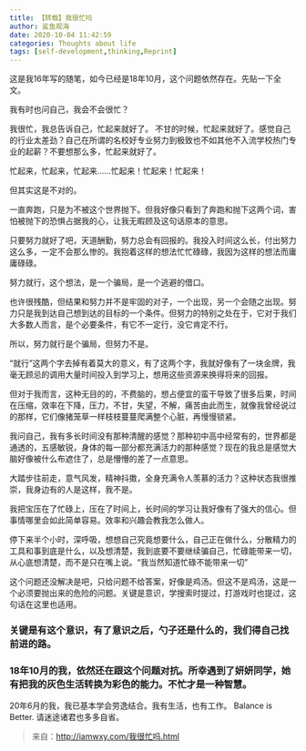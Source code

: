 ```yaml
---
title: 【转载】我很忙吗
author: 鲨鱼观海
date: 2020-10-04 11:42:59
categories: Thoughts about life
tags: [self-development,thinking,Reprint]
---
```


这是我16年写的随笔，如今已经是18年10月，这个问题依然存在。先贴一下全文。

<!--more-->

我有时也问自己，我会不会很忙？

我很忙，我总告诉自己，忙起来就好了。 不甘的时候，忙起来就好了。感觉自己的行业太差劲？自己在所谓的名校好专业努力到极致也不如其他不入流学校热门专业的起薪？不要想那么多，忙起来就好了。

忙起来，忙起来，忙起来……忙起来！忙起来！忙起来！

但其实这是不对的。

一直奔跑，只是为不被这个世界抛下。但我好像只看到了奔跑和抛下这两个词，害怕被抛下的恐惧占据我的心，让我无暇顾及这句话原本的意思。

只要努力就好了吧，天道酬勤，努力总会有回报的。我投入时间这么长，付出努力这么多，一定不会那么惨的。我抱着这样的想法忙忙碌碌，我因为这样的想法而庸庸碌碌。

努力就行，这个想法，是一个骗局，是一个逃避的借口。

也许很残酷，但结果和努力并不是牢固的对子，一个出现，另一个会随之出现。努力只是我到达自己想到达的目标的一个条件。但努力的特别之处在于，它对于我们大多数人而言，是个必要条件，有它不一定行，没它肯定不行。

所以，努力就行是个骗局，但努力不是。

“就行”这两个字去掉有着莫大的意义，有了这两个字，我就好像有了一块金牌，我毫无顾忌的调用大量时间投入到学习上，想用这些资源来换得将来的回报。

但对于我而言，这种无目的的，不费脑的，想占便宜的蛮干导致了很多后果，时间在压缩，效率在下降，压力，不甘，失望，不解，痛苦由此而生，就像我曾经说过的那样，它们像猪笼草一样枝枝蔓蔓爬满整个心脏，再慢慢锁紧。

我问自己，我有多长时间没有那种清醒的感觉？那种初中高中经常有的，世界都是通透的，五感敏锐，身体的每一部分都充满活力的那种感觉？现在的我总是感觉大脑好像被什么布遮住了，总是懵懵的差了一点意思。

大踏步往前走，意气风发，精神抖擞，全身充满令人羡慕的活力？这种状态我很推崇，我身边有的人是这样，我不是。

我把宝压在了忙碌上，压在了时间上，长时间的学习让我好像有了强大的信心。但事情哪里会如此简单容易。效率和兴趣会教我怎么做人。

停下来半个小时，深呼吸，想想自己究竟想要什么，自己正在做什么，分散精力的工具和事到底是什么，以及想清楚，我到底要不要继续骗自己，忙碌能带来一切，从心底想清楚，而不是只在嘴上说。“我当然知道忙碌不能带来一切”

这个问题还没解决是吧，只给问题不给答案，好像是鸡汤。但这不是鸡汤，这是一个必须要抛出来的危险的问题。关键是意识，学搜索时提过，打游戏时也提过，这句话在这里也适用。


### 关键是有这个意识，有了意识之后，勺子还是什么的，我们得自己找前进的路。

### 18年10月的我，依然还在跟这个问题对抗。所幸遇到了妍妍同学，她有把我的灰色生活转换为彩色的能力。不忙才是一种智慧。

20年6月的我，我已基本学会劳逸结合。我有生活，也有工作。
Balance is Better.
请迷途诸君也多多自省。

> 来自：http://iamwxy.com/我很忙吗.html
